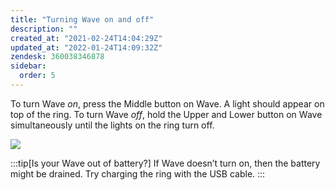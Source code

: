 ```yaml
---
title: "Turning Wave on and off"
description: ""
created_at: "2021-02-24T14:04:29Z"
updated_at: "2022-01-24T14:09:32Z"
zendesk: 360038346878
sidebar:
  order: 5
---
```


To turn Wave *on*, press the Middle button on Wave. A light should appear on top of the ring.
To turn Wave *off*, hold the Upper and Lower button on Wave simultaneously until the lights on the ring turn off.

![](/images/article_360018047658_image_0.png)

:::tip[Is your Wave out of battery?]
If Wave doesn’t turn on, then the battery might be drained. Try charging the ring with the USB cable.
:::
